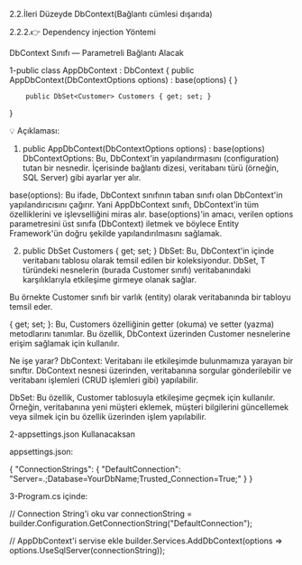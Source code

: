 ﻿2.2.İleri Düzeyde DbContext(Bağlantı cümlesi dışarıda)

2.2.2.👉 Dependency injection Yöntemi 



DbContext Sınıfı — Parametreli Bağlantı Alacak

1-public class AppDbContext : DbContext
{
           public AppDbContext(DbContextOptions<AppDbContext> options) : base(options)
        {
        }
      
        public DbSet<Customer> Customers { get; set; }
}

💡 Açıklaması:

1. public AppDbContext(DbContextOptions<AppDbContext> options) : base(options)
DbContextOptions<AppDbContext>: Bu, DbContext'in yapılandırmasını (configuration) tutan bir nesnedir. İçerisinde bağlantı dizesi, veritabanı türü (örneğin, SQL Server) gibi ayarlar yer alır.

base(options): Bu ifade, DbContext sınıfının taban sınıfı olan DbContext'in yapılandırıcısını çağırır. Yani AppDbContext sınıfı, DbContext'in tüm özelliklerini ve işlevselliğini miras alır. base(options)'in amacı, verilen options parametresini üst sınıfa (DbContext) iletmek ve böylece Entity Framework'ün doğru şekilde yapılandırılmasını sağlamak.

2. public DbSet<Customer> Customers { get; set; }
DbSet<Customer>: Bu, DbContext'in içinde veritabanı tablosu olarak temsil edilen bir koleksiyondur. DbSet<T>, T türündeki nesnelerin (burada Customer sınıfı) veritabanındaki karşılıklarıyla etkileşime girmeye olanak sağlar.

Bu örnekte Customer sınıfı bir varlık (entity) olarak veritabanında bir tabloyu temsil eder.

{ get; set; }: Bu, Customers özelliğinin getter (okuma) ve setter (yazma) metodlarını tanımlar. Bu özellik, DbContext üzerinden Customer nesnelerine erişim sağlamak için kullanılır.

Ne işe yarar?
DbContext: Veritabanı ile etkileşimde bulunmamıza yarayan bir sınıftır. DbContext nesnesi üzerinden, veritabanına sorgular gönderilebilir ve veritabanı işlemleri (CRUD işlemleri gibi) yapılabilir.

DbSet<Customer>: Bu özellik, Customer tablosuyla etkileşime geçmek için kullanılır. Örneğin, veritabanına yeni müşteri eklemek, müşteri bilgilerini güncellemek veya silmek için bu özellik üzerinden işlem yapılabilir.




2-appsettings.json Kullanacaksan

appsettings.json:

{
  "ConnectionStrings": {
    "DefaultConnection": "Server=.;Database=YourDbName;Trusted_Connection=True;"
  }
}


3-Program.cs içinde:

// Connection String'i oku
var connectionString = builder.Configuration.GetConnectionString("DefaultConnection");

// AppDbContext'i servise ekle
builder.Services.AddDbContext<AppDbContext>(options =>
    options.UseSqlServer(connectionString));



